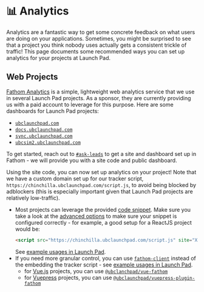 # 📊 Analytics

Analytics are a fantastic way to get some concrete feedback on what users are doing on your applications. Sometimes, you might be surprised to see that a project you think nobody uses actually gets a consistent trickle of traffic! This page documents some recommended ways you can set up analytics for your projects at Launch Pad.

## Web Projects

[Fathom Analytics](https://usefathom.com/) is a simple, lightweight web analytics service that we use in several Launch Pad projects. As a sponsor, they are currently providing us with a paid account to leverage for this purpose. Here are some dashboards for Launch Pad projects:

* [`ubclaunchpad.com`](https://app.usefathom.com/share/ftsspsgr/ubclaunchpad.com)
* [`docs.ubclaunchpad.com`](https://app.usefathom.com/share/oemmhhle/docs.ubclaunchpad.com)
* [`sync.ubclaunchpad.com`](https://app.usefathom.com/share/lpvlowxe/sync.ubclaunchpad.com)
* [`ubcsim2.ubclaunchpad.com`](https://app.usefathom.com/share/dymzbwsl/ubcsim2.ubclaunchpad.com)

To get started, reach out to [`#ask-leads`](https://ubclaunchpad.slack.com/messages/CK935RD3Q/) to get a site and dashboard set up in Fathom - we will provide you with a site code and public dashboard.

Using the site code, you can now set up analytics on your project! Note that we have a custom domain set up for our tracker script, `https://chinchilla.ubclaunchpad.com/script.js`, to avoid being blocked by adblockers (this is especially important given that Launch Pad projects are relatively low-traffic).

* Most projects can leverage the provided [code snippet](https://usefathom.com/support/tracking). Make sure you take a look at the [advanced options](https://usefathom.com/support/tracking-advanced) to make sure your snippet is configured correctly - for example, a good setup for a ReactJS project would be:
  ```html
  <script src="https://chinchilla.ubclaunchpad.com/script.js" site="XXXXXXXX" spa="auto" excluded-domains="localhost" defer></script>
  ```
  See [example usages in Launch Pad](https://sourcegraph.com/search?q=repo:%5Egithub.com/ubclaunchpad/*+lang:html+%3Cscript+src%3D%22https://chinchilla.ubclaunchpad.com/script.js%22&patternType=literal).
* If you need more granular control, you can use [`fathom-client`](https://github.com/derrickreimer/fathom-client) instead of the embedding the tracker script - see [example usages in Launch Pad](https://sourcegraph.com/search?q=repo:%5Egithub.com/ubclaunchpad/*+Fathom.load%28&patternType=literal).
  * for [Vue.js](https://vuejs.org/) projects, you can use [`@ubclanchpad/vue-fathom`](https://github.com/ubclaunchpad/vue-fathom)
  * for [Vuepress](https://vuepress.vuejs.org/) projects, you can use [`@ubclaunchpad/vuepress-plugin-fathom`](https://github.com/ubclaunchpad/vuepress-plugin-fathom)
